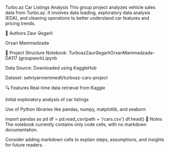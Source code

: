 Turbo.az Car Listings Analysis
This group project analyzes vehicle sales data from Turbo.az. It involves data loading, exploratory data analysis (EDA), and cleaning operations to better understand car features and pricing trends.

👥 Authors
Zaur Əsgərli

Orxan Məmmədzadə


📁 Project Structure
Notebook: TurboazZaurƏsgərliOrxanMəmmədzadə-DA117 (groupwork).ipynb

Data Source: Downloaded using KaggleHub

Dataset: sehriyarmemmedli/turboaz-cars-project

🔍 Features
Real-time data retrieval from Kaggle

Initial exploratory analysis of car listings

Use of Python libraries like pandas, numpy, matplotlib, and seaborn


import pandas as pd
df = pd.read_csv(path + '/cars.csv')
df.head()
📌 Notes
The notebook currently contains only code cells, with no markdown documentation.

Consider adding markdown cells to explain steps, assumptions, and insights for future readers.
